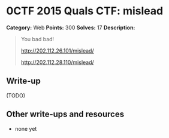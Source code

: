 # 0CTF 2015 Quals CTF: mislead

**Category:** Web
**Points:** 300
**Solves:** 17
**Description:** 

> You bad bad!
>
> <http://202.112.26.101/mislead/>
>
> <http://202.112.28.110/mislead/>

## Write-up

(TODO)

## Other write-ups and resources

* none yet